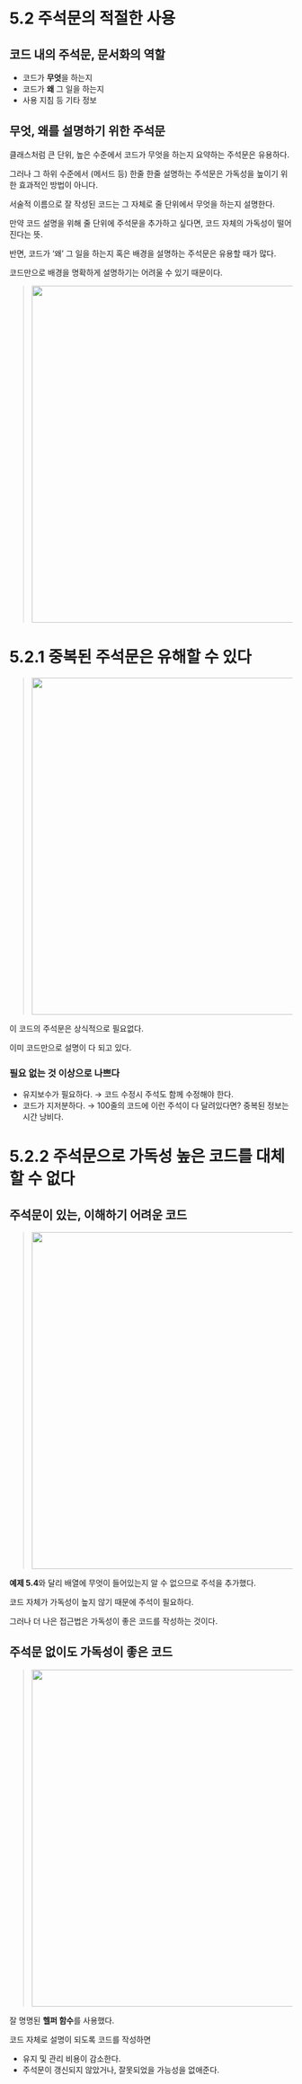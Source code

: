 # 5.2 주석문의 적절한 사용

## 코드 내의 주석문, 문서화의 역할

- 코드가 **무엇**을 하는지
- 코드가 **왜** 그 일을 하는지
- 사용 지침 등 기타 정보

## 무엇, 왜를 설명하기 위한 주석문

클래스처럼 큰 단위, 높은 수준에서 코드가 무엇을 하는지 요약하는 주석문은 유용하다.

그러나 그 하위 수준에서 (메서드 등) 한줄 한줄 설명하는 주석문은 가독성을 높이기 위한 효과적인 방법이 아니다.

서술적 이름으로 잘 작성된 코드는 그 자체로 줄 단위에서 무엇을 하는지 설명한다.

만약 코드 설명을 위해 줄 단위에 주석문을 추가하고 싶다면, 코드 자체의 가독성이 떨어진다는 뜻.

반면, 코드가 ‘왜’ 그 일을 하는지 혹은 배경을 설명하는 주석문은 유용할 때가 많다.

코드만으로 배경을 명확하게 설명하기는 어려울 수 있기 때문이다.

> <img src="https://user-images.githubusercontent.com/39221443/222939556-dba241a7-023c-44be-89ba-2b775cde51cc.png" width="600">

# 5.2.1 중복된 주석문은 유해할 수 있다

> <img src="https://user-images.githubusercontent.com/39221443/222939598-cd01c16d-495c-4d06-ba74-15a1be2a9dcf.png" width="600">

이 코드의 주석문은 상식적으로 필요없다.

이미 코드만으로 설명이 다 되고 있다.

### 필요 없는 것 이상으로 나쁘다

- 유지보수가 필요하다.  →  코드 수정시 주석도 함께 수정해야 한다.
- 코드가 지저분하다. →  100줄의 코드에 이런 주석이 다 달려있다면? 중복된 정보는 시간 낭비다.

# 5.2.2 주석문으로 가독성 높은 코드를 대체할 수 없다

## 주석문이 있는, 이해하기 어려운 코드

> <img src="https://user-images.githubusercontent.com/39221443/222939732-e88199f5-bd68-43c3-a50d-1110fadb8f1b.png" width="600">

**예제 5.4**와 달리 배열에 무엇이 들어있는지 알 수 없으므로 주석을 추가했다.

코드 자체가 가독성이 높지 않기 때문에 주석이 필요하다.

그러나 더 나은 접근법은 가독성이 좋은 코드를 작성하는 것이다.

## 주석문 없이도 가독성이 좋은 코드

> <img src="https://user-images.githubusercontent.com/39221443/222939835-6b142b72-f93e-47d4-af8d-777850a8e688.png" width="600">

잘 명명된 **헬퍼 함수**를 사용했다.

코드 자체로 설명이 되도록 코드를 작성하면

- 유지 및 관리 비용이 감소한다.
- 주석문이 갱신되지 않았거나, 잘못되었을 가능성을 없애준다.
